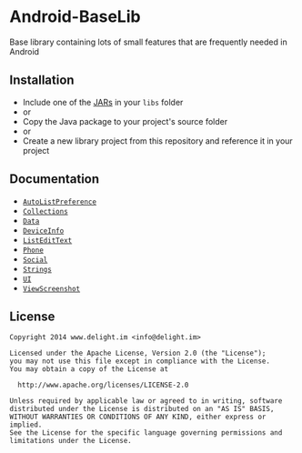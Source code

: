 # Android-BaseLib

Base library containing lots of small features that are frequently needed in Android

## Installation

 * Include one of the [JARs](JARs) in your `libs` folder
 * or
 * Copy the Java package to your project's source folder
 * or
 * Create a new library project from this repository and reference it in your project

## Documentation

 * [`AutoListPreference`](docs/AutoListPreference.md)
 * [`Collections`](docs/Collections.md)
 * [`Data`](docs/Data.md)
 * [`DeviceInfo`](docs/DeviceInfo.md)
 * [`ListEditText`](docs/ListEditText.md)
 * [`Phone`](docs/Phone.md)
 * [`Social`](docs/Social.md)
 * [`Strings`](docs/Strings.md)
 * [`UI`](docs/UI.md)
 * [`ViewScreenshot`](docs/ViewScreenshot.md)

## License

```
Copyright 2014 www.delight.im <info@delight.im>

Licensed under the Apache License, Version 2.0 (the "License");
you may not use this file except in compliance with the License.
You may obtain a copy of the License at

  http://www.apache.org/licenses/LICENSE-2.0

Unless required by applicable law or agreed to in writing, software
distributed under the License is distributed on an "AS IS" BASIS,
WITHOUT WARRANTIES OR CONDITIONS OF ANY KIND, either express or implied.
See the License for the specific language governing permissions and
limitations under the License.
```